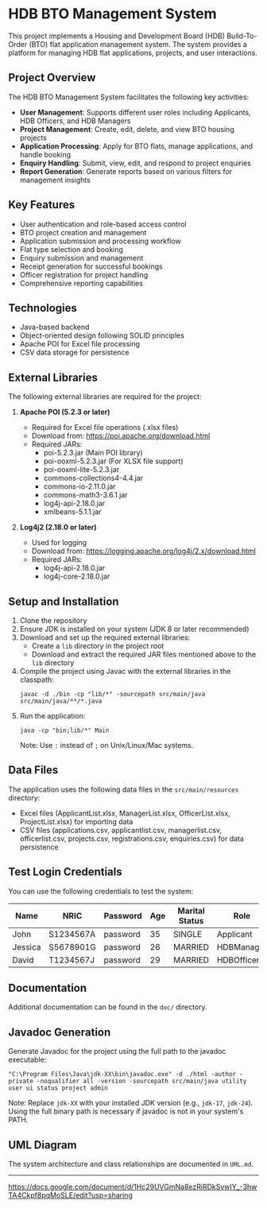 # HDB BTO Management System

This project implements a Housing and Development Board (HDB) Build-To-Order (BTO) flat application management system. The system provides a platform for managing HDB flat applications, projects, and user interactions.

## Project Overview

The HDB BTO Management System facilitates the following key activities:

- **User Management**: Supports different user roles including Applicants, HDB Officers, and HDB Managers
- **Project Management**: Create, edit, delete, and view BTO housing projects
- **Application Processing**: Apply for BTO flats, manage applications, and handle booking
- **Enquiry Handling**: Submit, view, edit, and respond to project enquiries
- **Report Generation**: Generate reports based on various filters for management insights

## Key Features

- User authentication and role-based access control
- BTO project creation and management
- Application submission and processing workflow
- Flat type selection and booking
- Enquiry submission and management
- Receipt generation for successful bookings
- Officer registration for project handling
- Comprehensive reporting capabilities

## Technologies

- Java-based backend
- Object-oriented design following SOLID principles
- Apache POI for Excel file processing
- CSV data storage for persistence

## External Libraries

The following external libraries are required for the project:

1. **Apache POI (5.2.3 or later)**
   - Required for Excel file operations (.xlsx files)
   - Download from: https://poi.apache.org/download.html
   - Required JARs:
     - poi-5.2.3.jar (Main POI library)
     - poi-ooxml-5.2.3.jar (For XLSX file support)
     - poi-ooxml-lite-5.2.3.jar
     - commons-collections4-4.4.jar
     - commons-io-2.11.0.jar
     - commons-math3-3.6.1.jar
     - log4j-api-2.18.0.jar
     - xmlbeans-5.1.1.jar

2. **Log4j2 (2.18.0 or later)**
   - Used for logging
   - Download from: https://logging.apache.org/log4j/2.x/download.html
   - Required JARs:
     - log4j-api-2.18.0.jar
     - log4j-core-2.18.0.jar

## Setup and Installation

1. Clone the repository
2. Ensure JDK is installed on your system (JDK 8 or later recommended)
3. Download and set up the required external libraries:
   - Create a `lib` directory in the project root
   - Download and extract the required JAR files mentioned above to the `lib` directory
4. Compile the project using Javac with the external libraries in the classpath:
   ```
   javac -d ./bin -cp "lib/*" -sourcepath src/main/java src/main/java/**/*.java
   ```
5. Run the application:
   ```
   java -cp "bin;lib/*" Main
   ```
   Note: Use `:` instead of `;` on Unix/Linux/Mac systems.

## Data Files

The application uses the following data files in the `src/main/resources` directory:
- Excel files (ApplicantList.xlsx, ManagerList.xlsx, OfficerList.xlsx, ProjectList.xlsx) for importing data
- CSV files (applications.csv, applicantlist.csv, managerlist.csv, officerlist.csv, projects.csv, registrations.csv, enquiries.csv) for data persistence

## Test Login Credentials

You can use the following credentials to test the system:

|Name     | NRIC      | Password    | Age | Marital Status | Role        |
|---------|-----------|-------------|-----|----------------|-------------|
|John     | S1234567A | password    | 35  | SINGLE         | Applicant   |
|Jessica  | S5678901G | password    | 26  | MARRIED        | HDBManager  |
|David    | T1234567J | password    | 29  | MARRIED        | HDBOfficer  |

## Documentation

Additional documentation can be found in the `doc/` directory.

## Javadoc Generation

Generate Javadoc for the project using the full path to the javadoc executable:
```
"C:\Program Files\Java\jdk-XX\bin\javadoc.exe" -d ./html -author -private -noqualifier all -version -sourcepath src/main/java utility user ui status project admin
```

Note: Replace `jdk-XX` with your installed JDK version (e.g., `jdk-17`, `jdk-24`). Using the full binary path is necessary if javadoc is not in your system's PATH.

## UML Diagram

The system architecture and class relationships are documented in `UML.md`.

---

https://docs.google.com/document/d/1Hc29UVGmNa8ezRiRDkSvwIY_-3hwTA4Ckpf8pqMoSLE/edit?usp=sharing
